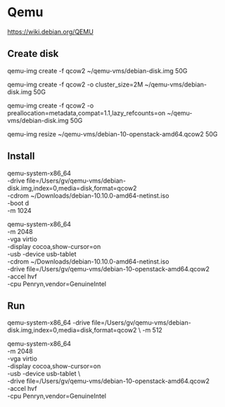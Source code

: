 # Qemu

https://wiki.debian.org/QEMU

## Create disk


qemu-img create -f qcow2 ~/qemu-vms/debian-disk.img 50G

qemu-img create -f qcow2 -o cluster_size=2M ~/qemu-vms/debian-disk.img 50G

qemu-img create -f qcow2 -o preallocation=metadata,compat=1.1,lazy_refcounts=on ~/qemu-vms/debian-disk.img 50G


qemu-img resize ~/qemu-vms/debian-10-openstack-amd64.qcow2 50G


## Install
qemu-system-x86_64 \
    -drive file=/Users/gv/qemu-vms/debian-disk.img,index=0,media=disk,format=qcow2 \
    -cdrom ~/Downloads/debian-10.10.0-amd64-netinst.iso \
    -boot d \
    -m 1024

qemu-system-x86_64 \
    -m 2048 \
    -vga virtio \
    -display cocoa,show-cursor=on \
    -usb -device usb-tablet \
    -cdrom ~/Downloads/debian-10.10.0-amd64-netinst.iso \
    -drive file=/Users/gv/qemu-vms/debian-10-openstack-amd64.qcow2 \
    -accel hvf \
    -cpu Penryn,vendor=GenuineIntel


## Run
qemu-system-x86_64 -drive file=/Users/gv/qemu-vms/debian-disk.img,index=0,media=disk,format=qcow2 \ -m 512

qemu-system-x86_64 \
    -m 2048 \
    -vga virtio \
    -display cocoa,show-cursor=on \
    -usb -device usb-tablet \    
    -drive file=/Users/gv/qemu-vms/debian-10-openstack-amd64.qcow2 \
    -accel hvf \
    -cpu Penryn,vendor=GenuineIntel
